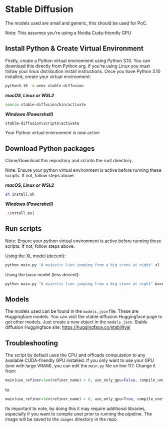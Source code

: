 # Stable Diffusion

The models used are small and generic, this should be used for PoC. 

Note: This assumes you're using a Nvidia Cuda-friendly GPU

## Install Python & Create Virtual Environment

Firstly, create a Python virtual environment using Python 3.10. You can download this directly from Python.org, if you're using Linux you must follow your linux distribution install instructions. Once you have Python 3.10 installed, create your virtual environment:

```bash
python3.10 -m venv stable-diffusion
```

***macOS, Linux or WSL2***
```bash
source stable-diffusion/bin/activate
```

***Windows (Powershell)***
```bash
stable-diffusion\Scripts\activate
```

Your Python virtual environment is now active

## Download Python packages

Clone/Download this repository and cd into the root directory.

Note: Ensure your python virtual environment is active before running these scripts. If not, follow steps above.

***macOS, Linux or WSL2***
```bash
sh install.sh
```

***Windows (Powershell)***
```bash
.\install.ps1
```

## Run scripts

Note: Ensure your python virtual environment is active before running these scripts. If not, follow steps above.

Using the XL model (decent):

```bash
python main.py "A majestic lion jumping from a big stone at night" xl
```

Using the base model (less decent):

```bash
python main.py "A majestic lion jumping from a big stone at night" base
```

## Models

The models used can be found in the ```models.json``` file. These are Huggingface models. You can visit the stable diffusion Huggingface page to get other models. Just create a new object in the ```models.json```. Stable diffusion Huggingface site: https://huggingface.co/stabilityai


## Troubleshooting

The script by default uses the CPU and offloads computation to any available CUDA-friendly GPU installed. If you only want to use your GPU (one with large VRAM), you can edit the ```main.py``` file on line 117. Change it from:

```python
main(use_refiner=len(refiner_name) > 0, use_only_gpu=False, compile_unet=False)
```

to 

```python
main(use_refiner=len(refiner_name) > 0, use_only_gpu=True, compile_unet=False)
```

Its important to note, by doing this it may require additional libraries, especially if you want to compile unet prior to running the pipeline. The image will be saved to the ```images``` directory in the repo.

